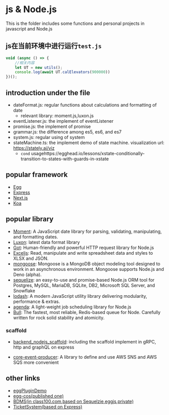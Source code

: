 # js & Node.js

This is the folder includes some functions and personal projects in javascript and Node.js

## js在当前环境中进行运行`test.js`

```js
void (async () => {
    //相关内容
    let UT = new utils();
    console.log(await UT.calElevators(900000))
})();
```
## introduction under the file

- dateFormat.js: regular functions about calculations and formatting of date
  - relevant library: moment.js,luxon.js
- eventListener.js: the implement of eventListener
- promise.js: the implement of promise
- grammar.js: the difference among  es5, es6, and es7
- system.js: regular using of system
- stateMachine.ts: the implement demo of state machine. visualization url: https://stately.ai/viz 
  - `cond` usagehttps://egghead.io/lessons/xstate-conditionally-transition-to-states-with-guards-in-xstate

## popular framework

- [Egg](https://www.eggjs.org/)
- [Express](https://expressjs.com/)
- [Next.js](https://nextjs.org/)
- [Koa](https://koajs.com/)

## popular library

- [Moment](https://www.npmjs.com/package/moment): A JavaScript date library for parsing, validating, manipulating, and formatting dates.
- [Luxon](https://www.npmjs.com/package/luxon): latest data format library
- [Got](https://www.npmjs.com/package/got): Human-friendly and powerful HTTP request library for Node.js
- [Exceljs](https://www.npmjs.com/package/exceljs): Read, manipulate and write spreadsheet data and styles to XLSX and JSON.
- [mongoose](https://www.npmjs.com/package/mongoose): Mongoose is a MongoDB object modeling tool designed to work in an asynchronous environment. Mongoose supports Node.js and Deno (alpha).
- [sequelize](https://www.npmjs.com/package/sequelize): an easy-to-use and promise-based Node.js ORM tool for Postgres, MySQL, MariaDB, SQLite, DB2, Microsoft SQL Server, and Snowflake
- [lodash](https://lodash.com/): A modern JavaScript utility library delivering modularity, performance & extras.
- [agenda](https://github.com/agenda/agenda): A light-weight job scheduling library for Node.js
- [Bull](https://github.com/OptimalBits/bull): The fastest, most reliable, Redis-based queue for Node.
Carefully written for rock solid stability and atomicity.

### scaffold

- [backend_nodejs_scaffold](https://github.com/oneWalker/backend_nodejs_scaffold): including the scaffold implement in gRPC, http and graphQL on express

- [core-event-producer](https://github.com/oneWalker/core-event-producer.git): A library to define and use AWS SNS and AWS SQS more convenient 


## other links
  - [eggPluginDemo](https://github.com/oneWalker/egg-pluginDemo)
  - [egg-cos(published one)](https://github.com/oneWalker/egg-cos)
  - [BDMS(in class100.com,based on Sequelzie,eggjs,private)](https://github.com/oneWalker/BDMS_Back)
  - [TicketSystem(based on Express)](https://github.com/oneWalker/TicketSystem)
